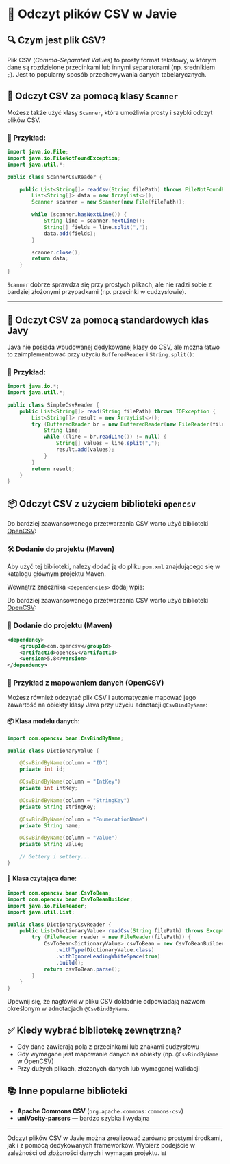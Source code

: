 # 📄 Odczyt plików CSV w Javie

## 🔍 Czym jest plik CSV?

Plik CSV (*Comma-Separated Values*) to prosty format tekstowy, w którym dane są rozdzielone przecinkami lub innymi separatorami (np. średnikiem `;`). Jest to popularny sposób przechowywania danych tabelarycznych.

## 🔧 Odczyt CSV za pomocą klasy `Scanner`

Możesz także użyć klasy `Scanner`, która umożliwia prosty i szybki odczyt plików CSV.

### 🧪 Przykład:

```java
import java.io.File;
import java.io.FileNotFoundException;
import java.util.*;

public class ScannerCsvReader {

    public List<String[]> readCsv(String filePath) throws FileNotFoundException {
        List<String[]> data = new ArrayList<>();
        Scanner scanner = new Scanner(new File(filePath));

        while (scanner.hasNextLine()) {
            String line = scanner.nextLine();
            String[] fields = line.split(",");
            data.add(fields);
        }

        scanner.close();
        return data;
    }
}
```

`Scanner` dobrze sprawdza się przy prostych plikach, ale nie radzi sobie z bardziej złożonymi przypadkami (np. przecinki w cudzysłowie).

---

## 🔧 Odczyt CSV za pomocą standardowych klas Javy

Java nie posiada wbudowanej dedykowanej klasy do CSV, ale można łatwo to zaimplementować przy użyciu `BufferedReader` i `String.split()`:

### 🧪 Przykład:

```java
import java.io.*;
import java.util.*;

public class SimpleCsvReader {
    public List<String[]> read(String filePath) throws IOException {
        List<String[]> result = new ArrayList<>();
        try (BufferedReader br = new BufferedReader(new FileReader(filePath))) {
            String line;
            while ((line = br.readLine()) != null) {
                String[] values = line.split(",");
                result.add(values);
            }
        }
        return result;
    }
}
```

## 📦 Odczyt CSV z użyciem biblioteki `opencsv`

Do bardziej zaawansowanego przetwarzania CSV warto użyć biblioteki [OpenCSV](http://opencsv.sourceforge.net/):

### 🛠️ Dodanie do projektu (Maven)

Aby użyć tej biblioteki, należy dodać ją do pliku `pom.xml` znajdującego się w katalogu głównym projektu Maven.

Wewnątrz znacznika `<dependencies>` dodaj wpis:

Do bardziej zaawansowanego przetwarzania CSV warto użyć biblioteki [OpenCSV](http://opencsv.sourceforge.net/):

### 🧰 Dodanie do projektu (Maven)

```xml
<dependency>
    <groupId>com.opencsv</groupId>
    <artifactId>opencsv</artifactId>
    <version>5.8</version>
</dependency>
```

### 🧪 Przykład z mapowaniem danych (OpenCSV)

Możesz również odczytać plik CSV i automatycznie mapować jego zawartość na obiekty klasy Java przy użyciu adnotacji `@CsvBindByName`:

#### 📦 Klasa modelu danych:

```java
import com.opencsv.bean.CsvBindByName;

public class DictionaryValue {

    @CsvBindByName(column = "ID")
    private int id;

    @CsvBindByName(column = "IntKey")
    private int intKey;

    @CsvBindByName(column = "StringKey")
    private String stringKey;

    @CsvBindByName(column = "EnumerationName")
    private String name;

    @CsvBindByName(column = "Value")
    private String value;

    // Gettery i settery...
}
```

#### 📘 Klasa czytająca dane:

```java
import com.opencsv.bean.CsvToBean;
import com.opencsv.bean.CsvToBeanBuilder;
import java.io.FileReader;
import java.util.List;

public class DictionaryCsvReader {
    public List<DictionaryValue> readCsv(String filePath) throws Exception {
        try (FileReader reader = new FileReader(filePath)) {
            CsvToBean<DictionaryValue> csvToBean = new CsvToBeanBuilder<DictionaryValue>(reader)
                .withType(DictionaryValue.class)
                .withIgnoreLeadingWhiteSpace(true)
                .build();
            return csvToBean.parse();
        }
    }
}
```

Upewnij się, że nagłówki w pliku CSV dokładnie odpowiadają nazwom określonym w adnotacjach `@CsvBindByName`.

## ✅ Kiedy wybrać bibliotekę zewnętrzną?

* Gdy dane zawierają pola z przecinkami lub znakami cudzysłowu
* Gdy wymagane jest mapowanie danych na obiekty (np. `@CsvBindByName` w OpenCSV)
* Przy dużych plikach, złożonych danych lub wymaganej walidacji

## 📚 Inne popularne biblioteki

* **Apache Commons CSV** (`org.apache.commons:commons-csv`)
* **uniVocity-parsers** — bardzo szybka i wydajna

---

Odczyt plików CSV w Javie można zrealizować zarówno prostymi środkami, jak i z pomocą dedykowanych frameworków. Wybierz podejście w zależności od złożoności danych i wymagań projektu. 📊
